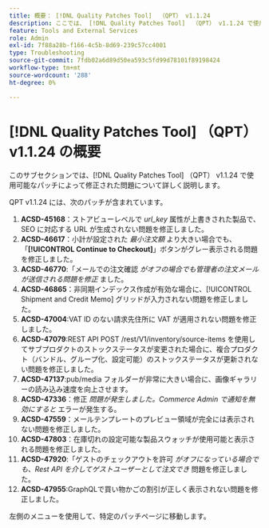 ```yaml
---
title: 概要： [!DNL Quality Patches Tool]  （QPT） v1.1.24
description: ここでは、 [!DNL Quality Patches Tool]  （QPT） v1.1.24 で使用可能なパッチによって修正された問題について詳しく説明します。
feature: Tools and External Services
role: Admin
exl-id: 7f88a28b-f166-4c5b-8d69-239c57cc4001
type: Troubleshooting
source-git-commit: 7fdb02a6d89d50ea593c5fd99d78101f89198424
workflow-type: tm+mt
source-wordcount: '288'
ht-degree: 0%

---
```


# [!DNL Quality Patches Tool] （QPT） v1.1.24 の概要

このサブセクションでは、[!DNL Quality Patches Tool] （QPT） v1.1.24 で使用可能なパッチによって修正された問題について詳しく説明します。

QPT v1.1.24 には、次のパッチが含まれています。

1. **ACSD-45168**：ストアビューレベルで *url_key* 属性が上書きされた製品で、SEO に対応する URL が生成されない問題を修正しました。
1. **ACSD-46617**：小計が設定された *最小注文額* より大きい場合でも、「**[!UICONTROL Continue to Checkout]**」ボタンがグレー表示される問題を修正しました。
1. **ACSD-46770**:「メールでの注文確認 *がオフの場合でも管理者の注文メールが送信される問題を修正* ました。
1. **ACSD-46865**：非同期インデックス作成が有効な場合に、[!UICONTROL Shipment and Credit Memo] グリッドが入力されない問題を修正しました。
1. **ACSD-47004**:VAT ID のない請求先住所に VAT が適用されない問題を修正しました。
1. **ACSD-47079**:REST API POST /rest/V1/inventory/source-items を使用してサブプロダクトのストックステータスが変更された場合に、複合プロダクト（バンドル、グループ化、設定可能）のストックステータスが更新されない問題を修正しました。
1. **ACSD-47137**:pub/media フォルダーが非常に大きい場合に、画像ギャラリーの読み込み速度を向上させます。
1. **ACSD-47336**：修正 *問題が発生しました。Commerce Admin で通知を無効にすると* エラーが発生する。
1. **ACSD-47559**：メールテンプレートのプレビュー領域が完全には表示されない問題を修正しました。
1. **ACSD-47803**：在庫切れの設定可能な製品スウォッチが使用可能と表示される問題を修正しました。
1. **ACSD-47920**:「ゲストのチェックアウトを許可 *がオフになっている場合でも、Rest API を介してゲストユーザーとして注文でき* 問題を修正しました。
1. **ACSD-47955**:GraphQLで買い物かごの割引が正しく表示されない問題を修正しました。

左側のメニューを使用して、特定のパッチページに移動します。
